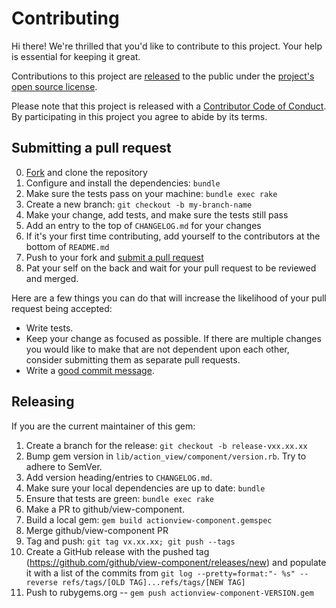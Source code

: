 # Contributing

[fork]: https://github.com/github/view-component/fork
[pr]: https://github.com/github/view-component/compare
[style]: https://github.com/styleguide/ruby
[code-of-conduct]: CODE_OF_CONDUCT.md

Hi there! We're thrilled that you'd like to contribute to this project. Your help is essential for keeping it great.

Contributions to this project are [released](https://help.github.com/articles/github-terms-of-service/#6-contributions-under-repository-license) to the public under the [project's open source license](LICENSE.txt).

Please note that this project is released with a [Contributor Code of Conduct][code-of-conduct]. By participating in this project you agree to abide by its terms.

## Submitting a pull request

0. [Fork][fork] and clone the repository
0. Configure and install the dependencies: `bundle`
0. Make sure the tests pass on your machine: `bundle exec rake`
0. Create a new branch: `git checkout -b my-branch-name`
0. Make your change, add tests, and make sure the tests still pass
0. Add an entry to the top of `CHANGELOG.md` for your changes
0. If it's your first time contributing, add yourself to the contributors at the bottom of `README.md`
0. Push to your fork and [submit a pull request][pr]
0. Pat your self on the back and wait for your pull request to be reviewed and merged.

Here are a few things you can do that will increase the likelihood of your pull request being accepted:

- Write tests.
- Keep your change as focused as possible. If there are multiple changes you would like to make that are not dependent upon each other, consider submitting them as separate pull requests.
- Write a [good commit message](http://tbaggery.com/2008/04/19/a-note-about-git-commit-messages.html).

## Releasing

If you are the current maintainer of this gem:

1. Create a branch for the release: `git checkout -b release-vxx.xx.xx`
1. Bump gem version in `lib/action_view/component/version.rb`. Try to adhere to SemVer.
1. Add version heading/entries to `CHANGELOG.md`.
1. Make sure your local dependencies are up to date: `bundle`
1. Ensure that tests are green: `bundle exec rake`
1. Make a PR to github/view-component.
1. Build a local gem: `gem build actionview-component.gemspec`
1. Merge github/view-component PR
1. Tag and push: `git tag vx.xx.xx; git push --tags`
1. Create a GitHub release with the pushed tag (https://github.com/github/view-component/releases/new) and populate it with a list of the commits from `git log --pretty=format:"- %s" --reverse refs/tags/[OLD TAG]...refs/tags/[NEW TAG]`
1. Push to rubygems.org -- `gem push actionview-component-VERSION.gem`
